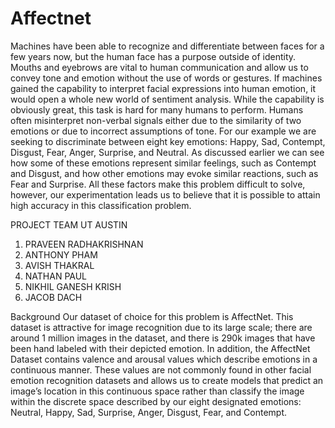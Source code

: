 # Affectnet
Machines have been able to recognize and differentiate between faces for a few years now, but the human face has a purpose outside of identity. Mouths and eyebrows are vital to human communication and allow us to convey tone and emotion without the use of words or gestures. If machines gained the capability to interpret facial expressions into human emotion, it would open a whole new world of sentiment analysis. While the capability is obviously great, this task is hard for many humans to perform. Humans often misinterpret non-verbal signals either due to the similarity of two emotions or due to incorrect assumptions of tone. For our example we are seeking to discriminate between eight key emotions: Happy, Sad, Contempt, Disgust, Fear, Anger, Surprise, and Neutral. As discussed earlier we can see how some of these emotions represent similar feelings, such as Contempt and Disgust, and how other emotions may evoke similar reactions, such as Fear and Surprise. All these factors make this problem difficult to solve, however, our experimentation leads us to believe that it is possible to attain high accuracy in this classification problem.

PROJECT TEAM
UT AUSTIN
1. PRAVEEN RADHAKRISHNAN
2. ANTHONY PHAM
3. AVISH THAKRAL
4. NATHAN PAUL
5. NIKHIL GANESH KRISH
6. JACOB DACH

Background
Our dataset of choice for this problem is AffectNet. This dataset is attractive for image recognition due to its large scale; there are around 1 million images in the dataset, and there is 290k images that have been hand labeled with their depicted emotion. In addition, the AffectNet Dataset contains valence and arousal values which describe emotions in a continuous manner. These values are not commonly found in other facial emotion recognition datasets and allows us to create models that predict an image’s location in this continuous space rather than classify the image within the discrete space described by our eight designated emotions: Neutral, Happy, Sad, Surprise, Anger, Disgust, Fear, and Contempt.

